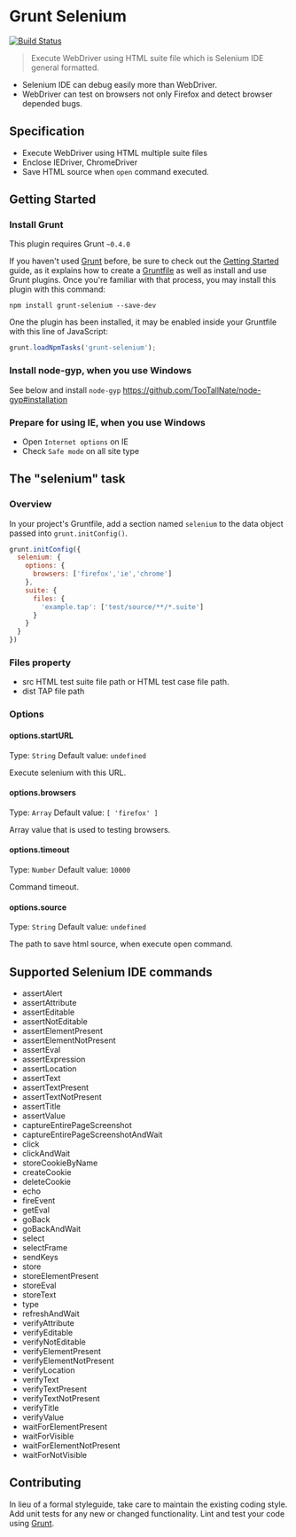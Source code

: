 # Grunt Selenium
[![Build Status](https://travis-ci.org/sideroad/grunt-selenium.png?branch=master)](https://travis-ci.org/sideroad/grunt-selenium)
> Execute WebDriver using HTML suite file which is Selenium IDE general formatted.
- Selenium IDE can debug easily more than WebDriver.
- WebDriver can test on browsers not only Firefox and detect browser depended bugs.

## Specification
- Execute WebDriver using HTML multiple suite files
- Enclose IEDriver, ChromeDriver
- Save HTML source when `open` command executed.

## Getting Started

### Install Grunt
This plugin requires Grunt `~0.4.0`

If you haven't used [Grunt](http://gruntjs.com/) before, be sure to check out the [Getting Started](http://gruntjs.com/getting-started) guide, as it explains how to create a [Gruntfile](http://gruntjs.com/sample-gruntfile) as well as install and use Grunt plugins. Once you're familiar with that process, you may install this plugin with this command:

```shell
npm install grunt-selenium --save-dev
```

One the plugin has been installed, it may be enabled inside your Gruntfile with this line of JavaScript:

```js
grunt.loadNpmTasks('grunt-selenium');
```

### Install node-gyp, when you use Windows
See below and install `node-gyp`
https://github.com/TooTallNate/node-gyp#installation

### Prepare for using IE, when you use Windows
  + Open `Internet options` on IE
  + Check `Safe mode` on all site type

## The "selenium" task

### Overview
In your project's Gruntfile, add a section named `selenium` to the data object passed into `grunt.initConfig()`.

```js
grunt.initConfig({
  selenium: {
    options: {
      browsers: ['firefox','ie','chrome']
    },
    suite: {
      files: {
        'example.tap': ['test/source/**/*.suite']
      }
    }
  }
})
```

### Files property
-  src
 HTML test suite file path or HTML test case file path.
-  dist
 TAP file path

### Options

#### options.startURL
Type: `String`
Default value: `undefined`

Execute selenium with this URL.

#### options.browsers
Type: `Array`
Default value: `[ 'firefox' ]`

Array value that is used to testing browsers.

#### options.timeout
Type: `Number`
Default value: `10000`

Command timeout.

#### options.source
Type: `String`
Default value: `undefined`

The path to save html source, when execute open command.

## Supported Selenium IDE commands
  - assertAlert
  - assertAttribute
  - assertEditable
  - assertNotEditable
  - assertElementPresent
  - assertElementNotPresent
  - assertEval
  - assertExpression
  - assertLocation
  - assertText
  - assertTextPresent
  - assertTextNotPresent
  - assertTitle
  - assertValue
  - captureEntirePageScreenshot
  - captureEntirePageScreenshotAndWait
  - click
  - clickAndWait
  - storeCookieByName
  - createCookie
  - deleteCookie
  - echo
  - fireEvent
  - getEval
  - goBack
  - goBackAndWait
  - select
  - selectFrame
  - sendKeys
  - store
  - storeElementPresent
  - storeEval
  - storeText
  - type
  - refreshAndWait
  - verifyAttribute
  - verifyEditable
  - verifyNotEditable
  - verifyElementPresent
  - verifyElementNotPresent
  - verifyLocation
  - verifyText
  - verifyTextPresent
  - verifyTextNotPresent
  - verifyTitle
  - verifyValue
  - waitForElementPresent
  - waitForVisible
  - waitForElementNotPresent
  - waitForNotVisible

## Contributing
In lieu of a formal styleguide, take care to maintain the existing coding style. Add unit tests for any new or changed functionality. Lint and test your code using [Grunt](http://gruntjs.com/).

